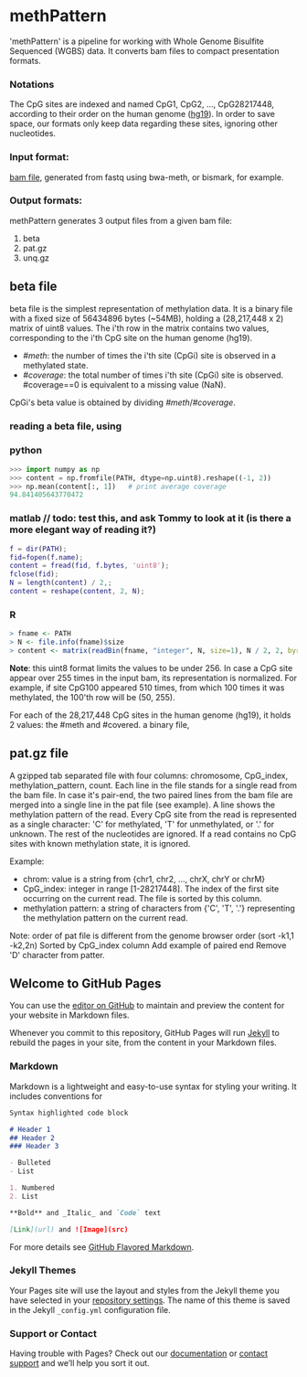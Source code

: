 # methPattern
'methPattern' is a pipeline for working with Whole Genome Bisulfite Sequenced (WGBS) data.
It converts bam files to compact presentation formats.

### Notations
The CpG sites are indexed and named CpG1, CpG2, …, CpG28217448, according to their order on the human genome ([hg19](https://www.ncbi.nlm.nih.gov/assembly/GCF_000001405.13/)). In order to save space, our formats only keep data regarding these sites, ignoring other nucleotides.

### Input format:
[bam file](https://samtools.github.io/hts-specs/SAMv1.pdf), generated from fastq using bwa-meth, or bismark, for example.
### Output formats:
methPattern generates 3 output files from a given bam file:
1. beta
2. pat.gz
3. unq.gz

## beta file
beta file is the simplest representation of methylation data. It is a binary file with a fixed size of 56434896 bytes (~54MB), holding a
(28,217,448 x 2) matrix of uint8 values. The i'th row in the matrix contains two values, corresponding to the i'th CpG site on the human genome (hg19).

- *#meth*: the number of times the i'th site (CpGi) site is observed in a methylated state.
- *#coverage*: the total number of times i'th site (CpGi) site is observed. #coverage==0 is equivalent to a missing value (NaN).

CpGi's beta value is obtained by dividing *#meth*/*#coverage*.



### reading a beta file, using
### python
```python
>>> import numpy as np
>>> content = np.fromfile(PATH, dtype=np.uint8).reshape((-1, 2))
>>> np.mean(content[:, 1])   # print average coverage
94.841405643770472
```

### matlab    // todo: test this, and ask Tommy to look at it (is there a more elegant way of reading it?)
```matlab
f = dir(PATH); 
fid=fopen(f.name);
content = fread(fid, f.bytes, 'uint8');
fclose(fid);
N = length(content) / 2,;
content = reshape(content, 2, N);
```


### R
```R
> fname <- PATH
> N <- file.info(fname)$size
> content <- matrix(readBin(fname, "integer", N, size=1), N / 2, 2, byrow=TRUE)
```

**Note**: this uint8 format limits the values to be under 256. In case a CpG site appear over 255 times in the input bam, its representation is normalized. For example, if site CpG100 appeared 510 times, from which 100 times it was methylated, the 100'th row will be (50, 255).

For each of the 28,217,448 CpG sites in the human genome (hg19), it holds 2 values: the #meth and #covered.
a binary file, 


## pat.gz file
A gzipped tab separated file with four columns: chromosome, CpG_index, methylation_pattern, count.
Each line in the file stands for a single read from the bam file. In case it's pair-end, the two paired lines from the bam file are merged into a single line in the pat file (see example).
A line shows the methylation pattern of the read. Every CpG site from the read is represented as a single character: 'C' for methylated, 'T' for unmethylated, or '.' for unknown. The rest of the nucleotides are ignored. If a read contains no CpG sites with known methylation state, it is ignored.

Example:

- chrom: value is a string from {chr1, chr2, …, chrX, chrY or chrM}
- CpG_index: integer in range [1-28217448]. The index of the first site occurring on the current read. The file is sorted by this column.
- methylation pattern: a string of characters from {'C', 'T', '.'} representing the methylation pattern on the current read.

Note: order of pat file is different from the genome browser order (sort -k1,1 -k2,2n)
Sorted by CpG_index column
Add example of paired end
Remove 'D' character from patter.



## Welcome to GitHub Pages

You can use the [editor on GitHub](https://github.com/nloyfer/methPattern/edit/master/README.md) to maintain and preview the content for your website in Markdown files.

Whenever you commit to this repository, GitHub Pages will run [Jekyll](https://jekyllrb.com/) to rebuild the pages in your site, from the content in your Markdown files.

### Markdown

Markdown is a lightweight and easy-to-use syntax for styling your writing. It includes conventions for

```markdown
Syntax highlighted code block

# Header 1
## Header 2
### Header 3

- Bulleted
- List

1. Numbered
2. List

**Bold** and _Italic_ and `Code` text

[Link](url) and ![Image](src)
```

For more details see [GitHub Flavored Markdown](https://guides.github.com/features/mastering-markdown/).

### Jekyll Themes

Your Pages site will use the layout and styles from the Jekyll theme you have selected in your [repository settings](https://github.com/nloyfer/methPattern/settings). The name of this theme is saved in the Jekyll `_config.yml` configuration file.

### Support or Contact

Having trouble with Pages? Check out our [documentation](https://help.github.com/categories/github-pages-basics/) or [contact support](https://github.com/contact) and we’ll help you sort it out.
